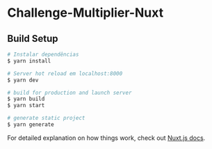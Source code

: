 # Challenge-Multiplier-Nuxt

## Build Setup

```bash
# Instalar dependências
$ yarn install

# Server hot reload em localhost:8000
$ yarn dev

# build for production and launch server
$ yarn build
$ yarn start

# generate static project
$ yarn generate
```

For detailed explanation on how things work, check out [Nuxt.js docs](https://nuxtjs.org).
